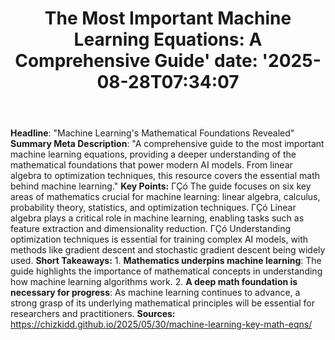 ﻿---
title: "The Most Important Machine Learning Equations: A Comprehensive Guide'
date: '2025-08-28T07:34:07"
category: "Markets"
summary: ""
slug: "the most important machine learning equations a comprehensiv"
source_urls:
  - "https://chizkidd.github.io//2025/05/30/machine-learning-key-math-eqns/"
seo:
  title: "The Most Important Machine Learning Equations: A Comprehensive Guide | Hash n Hedge'
  description: '"
  keywords: ["news", "markets", "brief"]
---
**Headline**: "Machine Learning's Mathematical Foundations Revealed"  **Summary Meta Description**: "A comprehensive guide to the most important machine learning equations, providing a deeper understanding of the mathematical foundations that power modern AI models. From linear algebra to optimization techniques, this resource covers the essential math behind machine learning."  **Key Points:**  ΓÇó The guide focuses on six key areas of mathematics crucial for machine learning: linear algebra, calculus, probability theory, statistics, and optimization techniques. ΓÇó Linear algebra plays a critical role in machine learning, enabling tasks such as feature extraction and dimensionality reduction. ΓÇó Understanding optimization techniques is essential for training complex AI models, with methods like gradient descent and stochastic gradient descent being widely used.  **Short Takeaways:**  1. **Mathematics underpins machine learning**: The guide highlights the importance of mathematical concepts in understanding how machine learning algorithms work. 2. **A deep math foundation is necessary for progress**: As machine learning continues to advance, a strong grasp of its underlying mathematical principles will be essential for researchers and practitioners.  **Sources:** https://chizkidd.github.io/2025/05/30/machine-learning-key-math-eqns/ 
